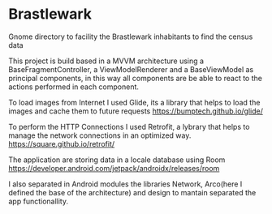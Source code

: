 # Brastlewark
Gnome directory to facility the Brastlewark inhabitants to find the census data

This project is build based in a MVVM architecture using a BaseFragmentController, a ViewModelRenderer and a BaseViewModel as principal components, in this way all components are be able to react to the actions performed in each component.

To load images from Internet I used Glide, its a library that helps to load the images and cache them to future requests
https://bumptech.github.io/glide/

To perform the HTTP Connections I used Retrofit, a lybrary that helps to manage the network connections in an optimized way.
https://square.github.io/retrofit/

The application are storing data in a locale database using Room
https://developer.android.com/jetpack/androidx/releases/room

I also separated in Android modules the libraries Network, Arco(here I defined the base of the architecture) and design to mantain separated the app functionallity.
